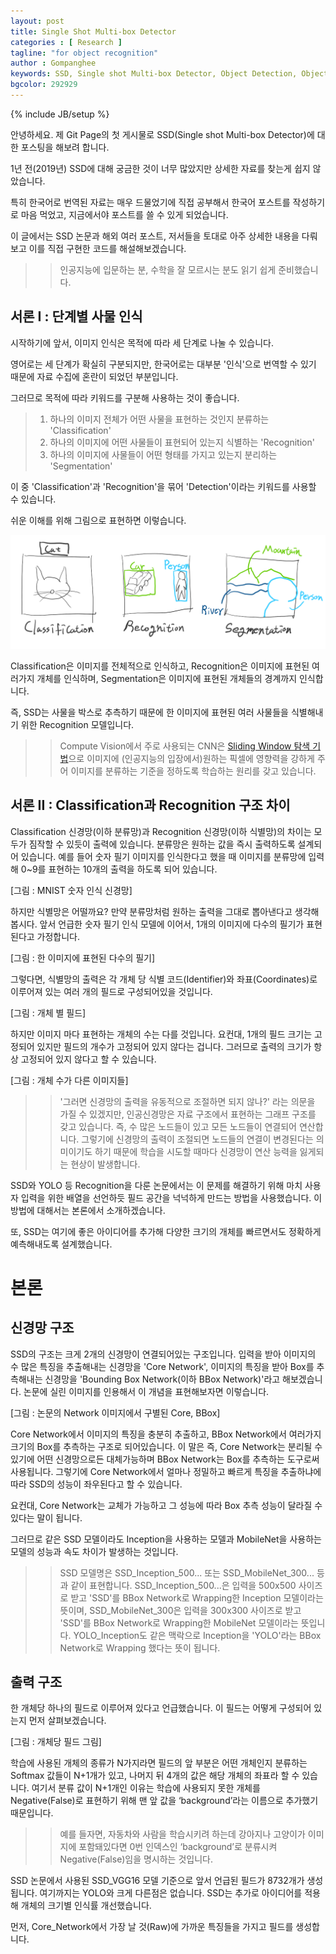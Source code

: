 ```yaml
---
layout: post
title: Single Shot Multi-box Detector
categories : [ Research ]
tagline: "for object recognition"
author : Gompanghee
keywords: SSD, Single shot Multi-box Detector, Object Detection, Object Recognition
bgcolor: 292929
---
```

{% include JB/setup %}

안녕하세요. 제 Git Page의 첫 게시물로 SSD(Single shot Multi-box Detector)에 대한 포스팅을 해보려 합니다.

1년 전(2019년) SSD에 대해 궁금한 것이 너무 많았지만 상세한 자료를 찾는게 쉽지 않았습니다.

특히 한국어로 번역된 자료는 매우 드물었기에 직접 공부해서 한국어 포스트를 작성하기로 마음 먹었고, 지금에서야 포스트를 쓸 수 있게 되었습니다.

이 글에서는 SSD 논문과 해외 여러 포스트, 저서들을 토대로 아주 상세한 내용을 다뤄보고 이를 직접 구현한 코드를 해설해보겠습니다.
>> 인공지능에 입문하는 분, 수학을 잘 모르시는 분도 읽기 쉽게 준비했습니다.



## 서론 I : 단계별 사물 인식

시작하기에 앞서, 이미지 인식은 목적에 따라 세 단계로 나눌 수 있습니다. 

영어로는 세 단계가 확실히 구분되지만, 한국어로는 대부분 '인식'으로 번역할 수 있기 때문에 자료 수집에 혼란이 되었던 부분입니다. 

그러므로 목적에 따라 키워드를 구분해 사용하는 것이 좋습니다.

> 1. 하나의 이미지 전체가 어떤 사물을 표현하는 것인지 분류하는 'Classification'
> 2. 하나의 이미지에 어떤 사물들이 표현되어 있는지 식별하는 'Recognition'
> 3. 하나의 이미지에 사물들이 어떤 형태를 가지고 있는지 분리하는 'Segmentation'

이 중 'Classification'과 'Recognition'을 묶어 'Detection'이라는 키워드를 사용할 수 있습니다.

쉬운 이해를 위해 그림으로 표현하면 이렇습니다.

![인식의 종류](/assets/img/Detections.png)

Classification은 이미지를 전체적으로 인식하고, Recognition은 이미지에 표현된 여러가지 개체를 인식하며, Segmentation은 이미지에 표현된 개체들의 경계까지 인식합니다.

즉, SSD는 사물을 박스로 추측하기 때문에 한 이미지에 표현된 여러 사물들을 식별해내기 위한 Recognition 모델입니다.

>> Compute Vision에서 주로 사용되는 CNN은 <a href="https://www.google.com/search?q=Sliding+window">Sliding Window 탐색 기법</a>으로 이미지에 (인공지능의 입장에서)원하는 픽셀에 영향력을 강하게 주어 이미지를 분류하는 기준을 정하도록 학습하는 원리를 갖고 있습니다.


## 서론 II : Classification과 Recognition 구조 차이

Classification 신경망(이하 분류망)과 Recognition 신경망(이하 식별망)의 차이는 모두가 짐작할 수 있듯이 출력에 있습니다. 
분류망은 원하는 값을 즉시 출력하도록 설계되어 있습니다. 예를 들어 숫자 필기 이미지를 인식한다고 했을 때 이미지를 분류망에 입력해 0~9를 표현하는 10개의 출력을 하도록 되어 있습니다.

[그림 : MNIST 숫자 인식 신경망]

하지만 식별망은 어떨까요? 만약 분류망처럼 원하는 출력을 그대로 뽑아낸다고 생각해봅시다. 앞서 언급한 숫자 필기 인식 모델에 이어서, 1개의 이미지에 다수의 필기가 표현된다고 가정합니다. 

[그림 : 한 이미지에 표현된 다수의 필기]

그렇다면, 식별망의 출력은 각 개체 당 식별 코드(Identifier)와 좌표(Coordinates)로 이루어져 있는 여러 개의 필드로 구성되어있을 것입니다. 

[그림 : 개체 별 필드]

하지만 이미지 마다 표현하는 개체의 수는 다를 것입니다. 요컨대, 1개의 필드 크기는 고정되어 있지만 필드의 개수가 고정되어 있지 않다는 겁니다. 그러므로 출력의 크기가 항상 고정되어 있지 않다고 할 수 있습니다.

[그림 : 개체 수가 다른 이미지들]

>> '그러면 신경망의 출력을 유동적으로 조절하면 되지 않나?' 라는 의문을 가질 수 있겠지만, 인공신경망은 자료 구조에서 표현하는 그래프 구조를 갖고 있습니다. 즉, 수 많은 노드들이 있고 모든 노드들이 연결되어 연산합니다. 그렇기에 신경망의 출력이 조절되면 노드들의 연결이 변경된다는 의미이기도 하기 때문에 학습을 시도할 때마다 신경망이 연산 능력을 잃게되는 현상이 발생합니다.

SSD와 YOLO 등 Recognition을 다룬 논문에서는 이 문제를 해결하기 위해 마치 사용자 입력을 위한 배열을 선언하듯 필드 공간을 넉넉하게 만드는 방법을 사용했습니다. 이 방법에 대해서는 본론에서 소개하겠습니다.

또, SSD는 여기에 좋은 아이디어를 추가해 다양한 크기의 개체를 빠르면서도 정확하게 예측해내도록 설계했습니다.

   
   
# 본론

## 신경망 구조

SSD의 구조는 크게 2개의 신경망이 연결되어있는 구조입니다. 입력을 받아 이미지의 수 많은 특징을 추출해내는 신경망을 'Core Network', 이미지의 특징을 받아 Box를 추측해내는 신경망을 'Bounding Box Network(이하 BBox Network)'라고 해보겠습니다.
논문에 실린 이미지를 인용해서 이 개념을 표현해보자면 이렇습니다.

[그림 : 논문의 Network 이미지에서 구별된 Core, BBox]

Core Network에서 이미지의 특징을 충분히 추출하고, BBox Network에서 여러가지 크기의 Box를 추측하는 구조로 되어있습니다. 이 말은 즉, Core Network는 분리될 수 있기에 어떤 신경망으로든 대체가능하며 BBox Network는 Box를 추측하는 도구로써 사용됩니다. 그렇기에 Core Network에서 얼마나 정밀하고 빠르게 특징을 추출하냐에 따라 SSD의 성능이 좌우된다고 할 수 있습니다.

요컨대, Core Network는 교체가 가능하고 그 성능에 따라 Box 추측 성능이 달라질 수 있다는 말이 됩니다.

그러므로 같은 SSD 모델이라도 Inception을 사용하는 모델과 MobileNet을 사용하는 모델의 성능과 속도 차이가 발생하는 것입니다.

>> SSD 모델명은 SSD_Inception_500... 또는 SSD_MobileNet_300... 등과 같이 표현합니다. SSD_Inception_500...은 입력을 500x500 사이즈로 받고 'SSD'를 BBox Network로 Wrapping한 Inception 모델이라는 뜻이며, SSD_MobileNet_300은 입력을 300x300 사이즈로 받고 'SSD'를 BBox Network로 Wrapping한 MobileNet 모델이라는 뜻입니다. YOLO_Inception도 같은 맥락으로 Inception을 'YOLO'라는 BBox Network로 Wrapping 했다는 뜻이 됩니다.


## 출력 구조

한 개체당 하나의 필드로 이루어져 있다고 언급했습니다. 이 필드는 어떻게 구성되어 있는지 먼저 살펴보겠습니다.

[그림 : 개체당 필드 그림]

학습에 사용된 개체의 종류가 N가지라면 필드의 앞 부분은 어떤 개체인지 분류하는 Softmax 값들이 N+1개가 있고, 나머지 뒤 4개의 값은 해당 개체의 좌표라 할 수 있습니다. 여기서 분류 값이 N+1개인 이유는 학습에 사용되지 못한 개체를 Negative(False)로 표현하기 위해 맨 앞 값을 ‘background’라는 이름으로 추가했기 때문입니다.
>> 예를 들자면, 자동차와 사람을 학습시키려 하는데 강아지나 고양이가 이미지에 포함돼있다면 0번 인덱스인 ‘background’로 분류시켜 Negative(False)임을 명시하는 것입니다.

SSD 논문에서 사용된 SSD_VGG16 모델 기준으로 앞서 언급된 필드가 8732개가 생성됩니다. 여기까지는 YOLO와 크게 다른점은 없습니다. SSD는 추가로 아이디어를 적용해 개체의 크기별 인식률 개선했습니다.

먼저, Core_Network에서 가장 날 것(Raw)에 가까운 특징들을 가지고 필드를 생성합니다.



